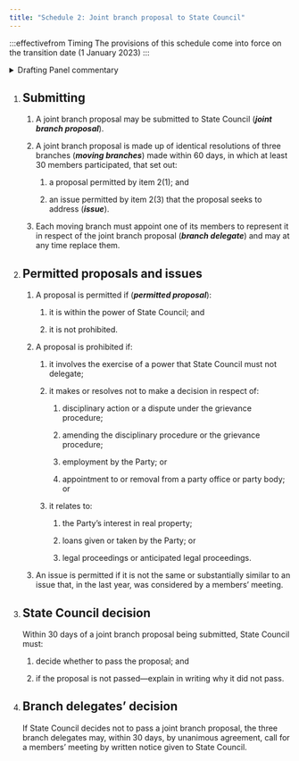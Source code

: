 ```yaml
---
title: "Schedule 2: Joint branch proposal to State Council"
---
```


:::effectivefrom Timing
The provisions of this schedule come into force
on the transition date (1 January 2023)
:::

<details>

<summary>Drafting Panel commentary</summary>

<u>At a glance</u>

* Sets out the procedure for making a joint branch proposal leading to a possible
  members’ meeting and members’ plebiscite.

* Sets out the procedure for members’ direct decision-making meetings and
  members’ plebiscites.

* Aims to ensure that the State Council cannot act (or fail to act) in a manner
  which is clearly against the will of the membership.

<u>Summary and Explanation</u>

This part of the Constitution sets out what happens if members are unhappy with a
decision (or non-decision) of State Council and want to have the decision made by the
membership instead. The proposal cannot go forward if it deals with certain limited
matters set out in Schedule 2, [item 2](#permitted-proposals-and-issues) (e.g. to employ or not employ or dismiss a
particular person, or to buy real estate).

This procedure is best explained by an example. Example: if some members were
opposed to a $25,000 cut in our contributions to the Australian Greens, as decided by
State Council, what could they do?

1. They could get three of our branches to each adopt a resolution proposing to
  reverse the cut (Schedule 2, [item 1](#submitting)) and appoint a delegate of the branch.

2. State Council would then have to decide whether or not to agree with what the
  three branches proposed (Schedule 2, [item 3](#state-council-decision)). If State Council did what they
  wanted, that would be the end of the process.

3. If the State Council did not agree to what the three branches wanted, the three
  delegates of the three Branches could require that a members’ meeting be
  called (Schedule 2, [item 4](#branch-delegates-decision)).

4. The issue and the proposal of the three branches then goes to a meeting open
  to all members ([Schedule 3, Item 2](./schedule-03-members-direct-decision-making.md#members-meeting)) . The quorum is 50 members, and if that is
  not reached, the matter goes to another meeting (i.e. a second attempt) within
  14 days. The purpose of the meeting is to attempt to develop a consensus
  resolution of the issue. If that consensus is reached, the decision binds the
  Party. For example, there might be consensus that a cut of only $10,000 to our
  contribution will apply.

5. The meeting can decide a number of things if consensus cannot be reached, or
  if members decide to deal with the matter in particular ways ([Schedule 3, Item 2](./schedule-03-members-direct-decision-making.md#members-meeting)). These include:

  <subclause-letters>

    1. The members might think the matter had no merit or should not go further –
    two thirds present and voting can vote to stop further consideration of the
    matter.

    2. Members could decide to convene another meeting to consider the issue
    further – a majority present and voting could vote to do this.

    3. The members could decide to adopt a (non-binding) resolution – requiring a
    two-thirds majority and 67 in favour (e.g., ‘this meeting recommends to
    State Council that the cut in contributions be reversed next financial year’).

    4. Members could vote to hold a members’ plebiscite on a question, but only if
    there were enough members who wanted this. Therefore, this would need
    two-thirds to vote in favour but also at least 67 members in favour.

  </subclause-letters>

6. If the members’ meeting cannot reach consensus, and the meeting decides to
    send a proposal to a members’ plebiscite, then subject to various procedural
    requirements, the proposal is sent to all branches, and members get to vote, as
    individuals, if they have attended their branch meeting or another meeting held
    by the Constitutional Votes Committee to consider the merits of the proposal.
    Proposals are not carried unless at least:

    <subclause-letters>

    1. 60% of members vote in favour, and

    2. the number of votes in favour exceeds the number opposed by at least 3%
    of the membership (currently around 125)—

    3. however, the vote fails if a majority of members voting in a majority of
    branches vote against.

    </subclause-letters>

7. If a proposal is carried, it is binding upon the State Council for 1 year.

</details>

 
1. ## Submitting

    1.  A joint branch proposal may be submitted to State Council
        (***joint branch proposal***).

    2.  <ClauseAnnotation days /> A joint branch proposal is made up of identical resolutions
        of three branches (***moving branches***) made within
        60 days, in which at least 30 members participated, that set
        out:

        <subclause-letters>

        1.  a proposal permitted by item 2(1); and

        2.  an issue permitted by item 2(3) that the proposal seeks
            to address (***issue***).

        </subclause-letters>

    3.  Each moving branch must appoint one of its members to
        represent it in respect of the joint branch proposal
        (***branch delegate***) and may at any time replace them.



2. ## Permitted proposals and issues

    1.  A proposal is permitted if (***permitted proposal***):

        <subclause-letters>

        1.  it is within the power of State Council; and

        2.  it is not prohibited.

        </subclause-letters>

    2.  A proposal is prohibited if:

        <subclause-letters>

        1.  it involves the exercise of a power that State Council
            must not delegate;

        2.  it makes or resolves not to make a decision in respect
            of:

            1.  disciplinary action or a dispute under the grievance
                procedure;

            2.  amending the disciplinary procedure or the grievance
                procedure;

            3.  employment by the Party; or

            4.  appointment to or removal from a party office or
                party body; or

        3.  it relates to:

            1.  the Party’s interest in real property;

            2.  loans given or taken by the Party; or

            3.  legal proceedings or anticipated legal proceedings.

        </subclause-letters>

    3.  An issue is permitted if it is not the same or substantially
        similar to an issue that, in the last year, was considered
        by a members’ meeting.

3. ## State Council decision

    <ClauseAnnotation nodelegate days /> Within 30 days of a joint branch proposal being submitted, State Council
    must:

    1.  decide whether to pass the proposal; and

    2.  if the proposal is not passed—explain in writing why it did not
    pass.



4. ## Branch delegates’ decision

    <ClauseAnnotation days /> If State Council decides not to pass a joint branch proposal, the three
    branch delegates may, within 30 days, by unanimous agreement, call for a
    members’ meeting by written notice given to State Council.

